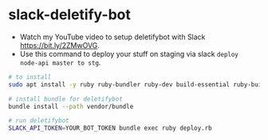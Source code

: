 # slack-deletify-bot

- Watch my YouTube video to setup deletifybot with Slack https://bit.ly/2ZMwOVG.
- Use this command to deploy your stuff on staging via slack `deploy node-api master to stg`.

```sh
# to install
sudo apt install -y ruby ruby-bundler ruby-dev build-essential ruby-build

# install bundle for deletifybot
bundle install --path vendor/bundle

# run deletifybot
SLACK_API_TOKEN=YOUR_BOT_TOKEN bundle exec ruby deploy.rb
```
